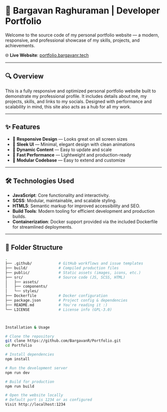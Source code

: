 # 🚀 Bargavan Raghuraman | Developer Portfolio

Welcome to the source code of my personal portfolio website — a modern, responsive, and professional showcase of my skills, projects, and achievements.

🌐 **Live Website**: [portfolio.bargavanr.tech](https://portfolio.bargavanr.tech/)

---

## 🔍 Overview

This is a fully responsive and optimized personal portfolio website built to demonstrate my professional profile. It includes details about me, my projects, skills, and links to my socials. Designed with performance and scalability in mind, this site also acts as a hub for all my work.

---

## ✨ Features

- 📱 **Responsive Design** — Looks great on all screen sizes
- 🎨 **Sleek UI** — Minimal, elegant design with clean animations
- 🧠 **Dynamic Content** — Easy to update and scale
- 🚀 **Fast Performance** — Lightweight and production-ready
- 📂 **Modular Codebase** — Easy to extend and customize

---

## 🛠️ Technologies Used

- **JavaScript**: Core functionality and interactivity.
- **SCSS**: Modular, maintainable, and scalable styling.
- **HTML5**: Semantic markup for improved accessibility and SEO.
- **Build Tools**: Modern tooling for efficient development and production builds.
- **Containerization**: Docker support provided via the included Dockerfile for streamlined deployments.

---

## 📁 Folder Structure

```bash
.
├── .github/            # GitHub workflows and issue templates
├── build/              # Compiled production files
├── public/             # Static assets (images, icons, etc.)
├── src/                # Source code (JS, SCSS, HTML)
│   ├── assets/
│   ├── components/
│   └── styles/
├── Dockerfile          # Docker configuration
├── package.json        # Project config & dependencies
├── README.md           # You're reading it :)
└── LICENSE             # License info (GPL-3.0)



Installation & Usage

# Clone the repository
git clone https://github.com/BargavanR/Portfolio.git
cd Portfolio

# Install dependencies
npm install

# Run the development server
npm run dev

# Build for production
npm run build

# Open the website locally
# Default port is 1234 or as configured
Visit http://localhost:1234
